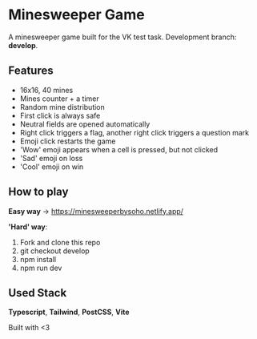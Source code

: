# Minesweeper Game

A minesweeper game built for the VK test task. Development branch: **develop**.

## Features

- 16x16, 40 mines
- Mines counter + a timer
- Random mine distribution
- First click is always safe
- Neutral fields are opened automatically
- Right click triggers a flag, another right click triggers a question mark
- Emoji click restarts the game
- 'Wow' emoji appears when a cell is pressed, but not clicked
- 'Sad' emoji on loss
- 'Cool' emoji on win

## How to play

**Easy way** -> https://minesweeperbysoho.netlify.app/

**'Hard' way**:

1. Fork and clone this repo
2. git checkout develop
3. npm install
4. npm run dev

## Used Stack

**Typescript**, **Tailwind**, **PostCSS**, **Vite**

Built with <3
